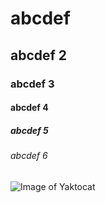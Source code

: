 # abcdef
## abcdef 2
### abcdef 3
#### abcdef 4
##### abcdef 5
###### abcdef 6

![Image of Yaktocat](https://octodex.github.com/images/yaktocat.png)
